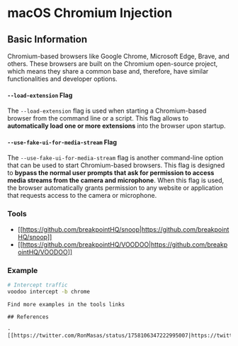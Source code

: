 # macOS Chromium Injection


## Basic Information

Chromium-based browsers like Google Chrome, Microsoft Edge, Brave, and others. These browsers are built on the Chromium open-source project, which means they share a common base and, therefore, have similar functionalities and developer options.

#### `--load-extension` Flag

The `--load-extension` flag is used when starting a Chromium-based browser from the command line or a script. This flag allows to **automatically load one or more extensions** into the browser upon startup.

#### `--use-fake-ui-for-media-stream` Flag

The `--use-fake-ui-for-media-stream` flag is another command-line option that can be used to start Chromium-based browsers. This flag is designed to **bypass the normal user prompts that ask for permission to access media streams from the camera and microphone**. When this flag is used, the browser automatically grants permission to any website or application that requests access to the camera or microphone.

### Tools

- [[https://github.com/breakpointHQ/snoop|https://github.com/breakpointHQ/snoop]]
- [[https://github.com/breakpointHQ/VOODOO|https://github.com/breakpointHQ/VOODOO]]

### Example

```bash
# Intercept traffic
voodoo intercept -b chrome
```
```
Find more examples in the tools links

## References

- [[https://twitter.com/RonMasas/status/1758106347222995007|https://twitter.com/RonMasas/status/1758106347222995007]]



